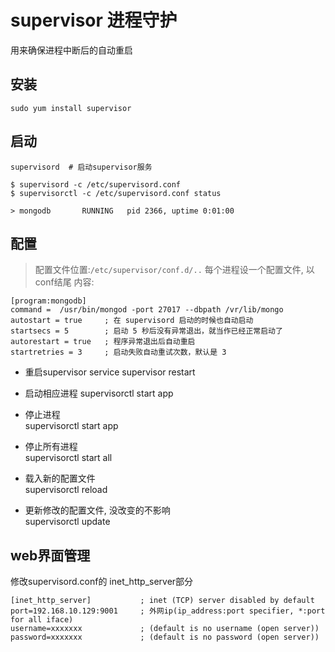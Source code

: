 # supervisor 进程守护

用来确保进程中断后的自动重启

## 安装
```
sudo yum install supervisor

```

## 启动
```
supervisord  # 启动supervisor服务

$ supervisord -c /etc/supervisord.conf
$ supervisorctl -c /etc/supervisord.conf status

> mongodb       RUNNING   pid 2366, uptime 0:01:00
```

## 配置
> 配置文件位置:```/etc/supervisor/conf.d/..```
> 每个进程设一个配置文件, 以conf结尾
> 内容:
```
[program:mongodb]
command =  /usr/bin/mongod -port 27017 --dbpath /vr/lib/mongo
autostart = true     ; 在 supervisord 启动的时候也自动启动
startsecs = 5        ; 启动 5 秒后没有异常退出，就当作已经正常启动了
autorestart = true   ; 程序异常退出后自动重启
startretries = 3     ; 启动失败自动重试次数，默认是 3
```

- 重启supervisor
    service supervisor restart
    
- 启动相应进程
    supervisorctl start app
    
- 停止进程   
    supervisorctl start app

- 停止所有进程   
    supervisorctl start all
    
- 载入新的配置文件   
    supervisorctl reload
    
- 更新修改的配置文件, 没改变的不影响   
    supervisorctl update
    
## web界面管理

修改supervisord.conf的 inet_http_server部分

```
[inet_http_server]           ; inet (TCP) server disabled by default
port=192.168.10.129:9001     ; 外网ip(ip_address:port specifier, *:port for all iface)
username=xxxxxxx             ; (default is no username (open server))
password=xxxxxxx             ; (default is no password (open server))
```
